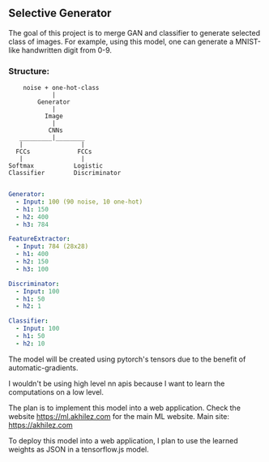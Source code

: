 ## Selective Generator

The goal of this project is to merge GAN and classifier to generate selected class of images.
For example, using this model, one can generate a MNIST-like handwritten digit from 0-9.

### Structure:

        noise + one-hot-class
                |
            Generator
                |
              Image
                |
               CNNs
       _________|________
       |                |
      FCCs             FCCs
       |                |
    Softmax           Logistic
    Classifier        Discriminator
    
    
```yaml

Generator:
  - Input: 100 (90 noise, 10 one-hot)
  - h1: 150
  - h2: 400
  - h3: 784

FeatureExtractor:
  - Input: 784 (28x28)
  - h1: 400
  - h2: 150
  - h3: 100

Discriminator:
  - Input: 100
  - h1: 50
  - h2: 1

Classifier:
  - Input: 100
  - h1: 50
  - h2: 10

```
    
The model will be created using pytorch's tensors due to the benefit of automatic-gradients.

I wouldn't be using high level nn apis because I want to learn the computations on a low level.

The plan is to implement this model into a web application.
Check the website https://ml.akhilez.com for the main ML website. Main site: https://akhilez.com

To deploy this model into a web application, I plan to use the learned weights as JSON in a tensorflow.js model.

